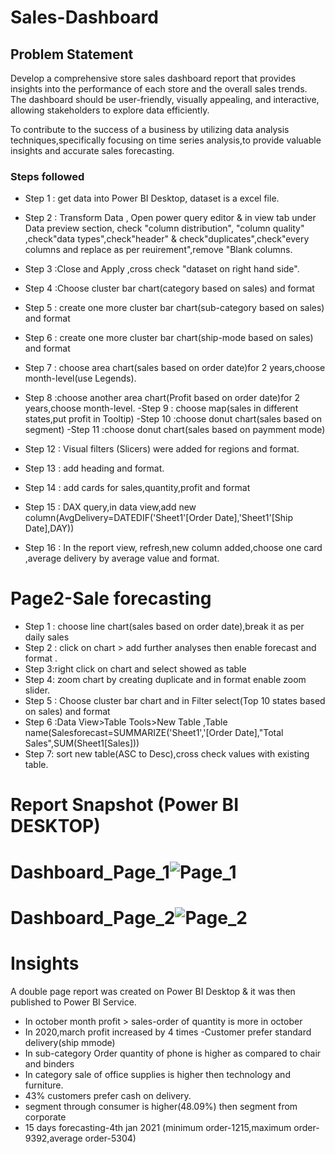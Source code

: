 # Sales-Dashboard


## Problem Statement

Develop a comprehensive store sales dashboard report that provides insights into the performance of each store and the overall sales trends. The dashboard should be user-friendly, visually appealing, and interactive, allowing stakeholders to explore data efficiently.

To contribute to the success of a business by utilizing data analysis techniques,specifically focusing on time series analysis,to provide valuable insights and accurate sales forecasting.


### Steps followed 

- Step 1 : get data into Power BI Desktop, dataset is a excel file.
- Step 2 : Transform Data , Open power query editor & in view tab under Data preview section, check "column distribution", "column quality" ,check"data types",check"header" & check"duplicates",check"every columns and replace as per reuirement",remove "Blank columns.
- Step 3 :Close and Apply ,cross check "dataset on right hand side".
- Step 4 :Choose cluster bar chart(category based on sales) and format
- Step 5 : create one more cluster bar chart(sub-category based on sales) and format
- Step 6 : create one more cluster bar chart(ship-mode based on sales) and format
- Step 7 : choose area chart(sales based on order date)for 2 years,choose month-level(use Legends).
- Step 8 :choose another area chart(Profit based on order date)for 2 years,choose month-level.
-Step 9 : choose map(sales in different states,put profit in Tooltip)
-Step 10 :choose donut chart(sales based on segment)
-Step 11 :choose donut chart(sales based on paymment mode)
- Step 12 : Visual filters (Slicers) were added for regions and format.
- Step 13 : add heading and format.
- Step 14 : add cards for sales,quantity,profit and format
- Step 15 : DAX query,in data view,add new column(AvgDelivery=DATEDIF('Sheet1'[Order Date],'Sheet1'[Ship Date],DAY))

- Step 16 : In the report view, refresh,new column added,choose one card ,average delivery by average value and format.

# Page2-Sale forecasting

- Step 1 : choose line chart(sales based on order date),break it as per daily sales
- Step 2 : click on chart > add further analyses then enable forecast and format .
- Step 3:right click on chart and select showed as table
- Step 4: zoom chart by creating duplicate and in format enable zoom slider.
- Step 5 : Choose cluster bar chart and in Filter select(Top 10 states based on sales) and format
- Step 6 :Data View>Table Tools>New Table ,Table name(Salesforecast=SUMMARIZE('Sheet1','[Order Date],"Total Sales",SUM(Sheet1[Sales]))
- Step 7: sort new table(ASC to Desc),cross check values with existing table.
        
 # Report Snapshot (Power BI DESKTOP)

 
# Dashboard_Page_1![Page_1](https://github.com/DeepaliSingh08/PowerBI/assets/58591719/b29aaa04-1227-4287-990b-8aef7db235d3)

# Dashboard_Page_2![Page_2](https://github.com/DeepaliSingh08/PowerBI/assets/58591719/f029334a-d15c-4e80-9b11-b41f0345b5e7)


# Insights

A double page report was created on Power BI Desktop & it was then published to Power BI Service.

- In october month profit > sales-order of quantity is more in october 
- In 2020,march profit increased by 4 times
-Customer prefer standard delivery(ship mmode)
- In sub-category Order quantity of phone is higher as compared to chair and binders
- In category sale of office supplies is higher then technology and furniture.
- 43% customers prefer cash on delivery.
- segment through consumer is higher(48.09%) then segment from corporate
- 15 days forecasting-4th jan 2021 (minimum order-1215,maximum order-9392,average order-5304)
